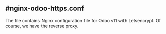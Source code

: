 #nginx-odoo-https.conf
---
The file contains Nginx configuration file for Odoo v11 with Letsencrypt. Of course, we have the reverse proxy.
